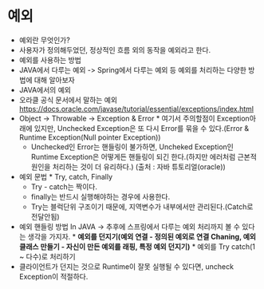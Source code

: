 # 예외
 * 예외란 무엇인가?
  * 사용자가 정의해두었던, 정상적인 흐름 외의 동작을 예외라고 한다.
 * 예외를 사용하는 방법
  * JAVA에서 다루는 예외 -> Spring에서 다루는 예외 등 예외를 처리하는 다양한 방법에 대해 알아보자
  * JAVA에서의 예외
   * 오라클 공식 문서에서 말하는 예외 https://docs.oracle.com/javase/tutorial/essential/exceptions/index.html
   * Object -> Throwable -> Exception & Error
    * 여기서 주의할점이 Exception아래에 있지만, Unchecked Exception은 또 다시 Error를 묶을 수 있다.(Error & Runtime Exception(Null pointer Exception))
     * Unchecked인 Error는 핸들링이 불가하면, Uncheked Exception인 Runtime Exception은 어떻게든 핸들링이 되긴 한다.(하지만 에러처럼 근본적 원인을 처리하는 것이 더 유리하다.)
      (출처 : 자바 튜토리얼(oracle))
   * 예외 문법
    * Try, catch, Finally
     * Try - catch는 짝이다.
     * finally는 반드시 실행해야하는 경우에 사용한다.
     * Try는 블럭단위 구조이기 때문에, 지역변수가 내부에서만 관리된다.(Catch로 전달안됨)
   * 예외 핸들링 방법 In JAVA -> 추후에 스프링에서 다루는 예외 처리까지 볼 수 있다는 생각을 가지자.
    * <B>예외를 던지기(예외 연결 - 정의된 예외로 연결 Chaning, 예외 클래스 만들기 - 자신이 만든 예외를 래핑, 특정 예외 던지기)</B>
    * 예외를 Try catch(1 ~ 다수)로 처리하기
   * 클라이언트가 던지는 것으로 Runtime이 잘못 실행될 수 있다면, uncheck Exception이 적절하다.